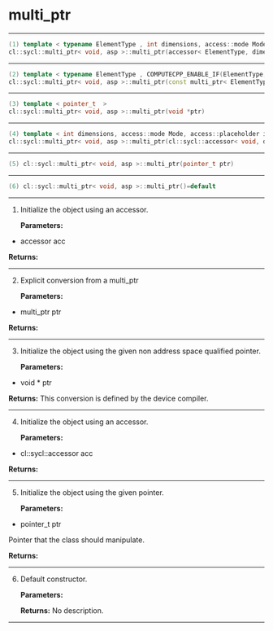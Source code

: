 # multi_ptr

---

```cpp
(1) template < typename ElementType , int dimensions, access::mode Mode, access::placeholder isPlaceholder, COMPUTECPP_ENABLE_IF( ElementType,(detail::address_space_trait< ElementType, asp >::hasTarget))  >
cl::sycl::multi_ptr< void, asp >::multi_ptr(accessor< ElementType, dimensions, Mode, detail::address_space_trait< ElementType, asp >::target, isPlaceholder > acc)
```

---

```cpp
(2) template < typename ElementType , COMPUTECPP_ENABLE_IF(ElementType,(!std::is_same< ElementType, void >::value))  >
cl::sycl::multi_ptr< void, asp >::multi_ptr(const multi_ptr< ElementType, asp > &ptr)
```

---

```cpp
(3) template < pointer_t  >
cl::sycl::multi_ptr< void, asp >::multi_ptr(void *ptr)
```

---

```cpp
(4) template < int dimensions, access::mode Mode, access::placeholder isPlaceholder, COMPUTECPP_ENABLE_IF( void,(detail::address_space_trait< void, asp >::hasTarget))  >
cl::sycl::multi_ptr< void, asp >::multi_ptr(cl::sycl::accessor< void, dimensions, Mode, detail::address_space_trait< void, asp >::target, isPlaceholder > acc)
```

---

```cpp
(5) cl::sycl::multi_ptr< void, asp >::multi_ptr(pointer_t ptr)
```

---

```cpp
(6) cl::sycl::multi_ptr< void, asp >::multi_ptr()=default
```

---

1. Initialize the object using an accessor. 

   **Parameters:**

  * accessor acc

   

   **Returns:** 

---

2. Explicit conversion from a multi_ptr<ElementType> 

   **Parameters:**

  * multi_ptr ptr

   

   **Returns:** 

---

3. Initialize the object using the given non address space qualified pointer. 

   **Parameters:**

  * void * ptr

   

   **Returns:** This conversion is defined by the device compiler.

---

4. Initialize the object using an accessor. 

   **Parameters:**

  * cl::sycl::accessor acc

   

   **Returns:** 

---

5. Initialize the object using the given pointer. 

   **Parameters:**

  * pointer_t ptr

   Pointer that the class should manipulate. 

   **Returns:** 

---

6. Default constructor. 

   **Parameters:**

   **Returns:** No description.

---

